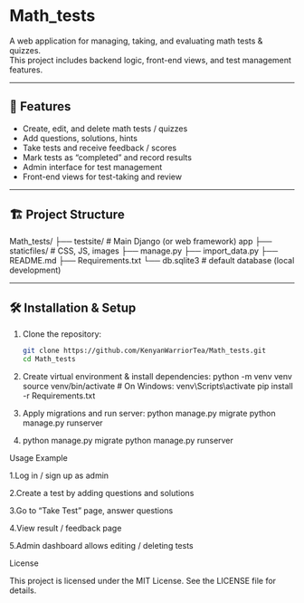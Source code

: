 # Math_tests

A web application for managing, taking, and evaluating math tests & quizzes.  
This project includes backend logic, front-end views, and test management features.

---

## 🧩 Features

- Create, edit, and delete math tests / quizzes  
- Add questions, solutions, hints  
- Take tests and receive feedback / scores  
- Mark tests as “completed” and record results  
- Admin interface for test management  
- Front-end views for test-taking and review  

---

## 🏗 Project Structure

Math_tests/
├── testsite/ # Main Django (or web framework) app
├── staticfiles/ # CSS, JS, images
├── manage.py
├── import_data.py
├── README.md
├── Requirements.txt
└── db.sqlite3 # default database (local development)

---

## 🛠 Installation & Setup

1. Clone the repository:  
   ```bash
   git clone https://github.com/KenyanWarriorTea/Math_tests.git
   cd Math_tests
2. Create virtual environment & install dependencies:
   python -m venv venv
   source venv/bin/activate      # On Windows: venv\Scripts\activate
   pip install -r Requirements.txt
3. Apply migrations and run server:
   python manage.py migrate
   python manage.py runserver

4. python manage.py migrate
   python manage.py runserver


Usage Example

1.Log in / sign up as admin

2.Create a test by adding questions and solutions

3.Go to “Take Test” page, answer questions

4.View result / feedback page

5.Admin dashboard allows editing / deleting tests

License

This project is licensed under the MIT License. See the LICENSE file for details.

